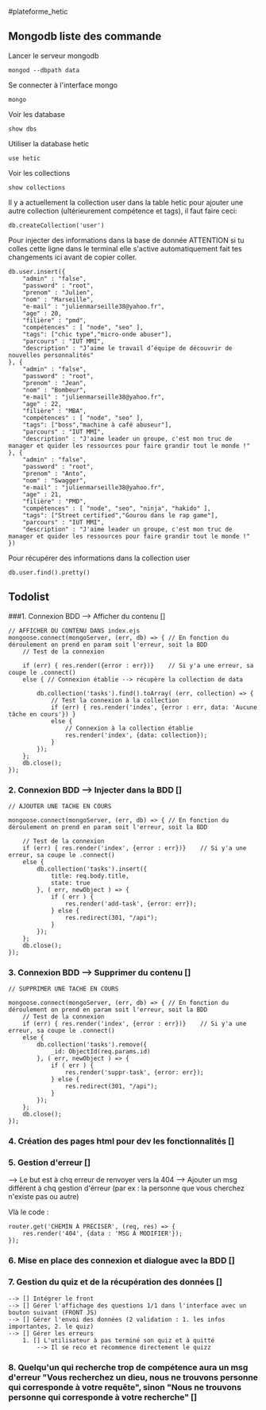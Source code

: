 #plateforme_hetic

## Mongodb liste des commande

Lancer le serveur mongodb
```
mongod --dbpath data
```

Se connecter à l'interface mongo
```
mongo
```
Voir les database
```
show dbs
```

Utiliser la database hetic
```
use hetic
```
Voir les collections
```
show collections
```

Il y a actuellement la collection user dans la table hetic pour ajouter une autre collection (ultérieurement compétence et tags), il faut faire ceci:
```
db.createCollection('user')
```

Pour injecter des informations dans la base de donnée ATTENTION si tu colles cette ligne dans le terminal elle s'active automatiquement fait tes changements ici avant de copier coller.
```
db.user.insert({ 
    "admin" : "false",
    "password" : "root",
    "prenom" : "Julien",
    "nom" : "Marseille",
    "e-mail" : "julienmarseille38@yahoo.fr",
    "age" : 20,
    "filière" : "pmd",
    "compétences" : [ "node", "seo" ],
    "tags": ["chic type","micro-onde abuser"],
    "parcours" : "IUT MMI",
    "description" : "J’aime le travail d’équipe de découvrir de nouvelles personnalités"
}, { 
    "admin" : "false",
    "password" : "root",
    "prenom" : "Jean",
    "nom" : "Bombeur",
    "e-mail" : "julienmarseille38@yahoo.fr",
    "age" : 22,
    "filière" : "MBA",
    "compétences" : [ "node", "seo" ],
    "tags": ["boss","machine à café abuseur"],
    "parcours" : "IUT MMI",
    "description" : "J'aime leader un groupe, c'est mon truc de manager et quider les ressources pour faire grandir tout le monde !"
}, { 
    "admin" : "false",
    "password" : "root",
    "prenom" : "Anto",
    "nom" : "Swagger",
    "e-mail" : "julienmarseille38@yahoo.fr",
    "age" : 21,
    "filière" : "PMD",
    "compétences" : [ "node", "seo", "ninja", "hakido" ],
    "tags": ["Street certified","Gourou dans le rap game"],
    "parcours" : "IUT MMI",
    "description" : "J'aime leader un groupe, c'est mon truc de manager et quider les ressources pour faire grandir tout le monde !"
})
```

Pour récupérer des informations dans la collection user
```
db.user.find().pretty()
```

## Todolist

###1. Connexion BDD --> Afficher du contenu []
```
// AFFICHER DU CONTENU DANS index.ejs
mongoose.connect(mongoServer, (err, db) => { // En fonction du déroulement on prend en param soit l'erreur, soit la BDD
    // Test de la connexion
        
    if (err) { res.render({error : err})}    // Si y'a une erreur, sa coupe le .connect()
    else { // Connexion établie --> récupère la collection de data

        db.collection('tasks').find().toArray( (err, collection) => {
            // Test la connexion à la collection
            if (err) { res.render('index', {error : err, data: 'Aucune tâche en cours'}) }
            else {
                // Connexion à la collection établie
                res.render('index', {data: collection});
            }
        });
    };
    db.close();
});
```


### 2. Connexion BDD --> Injecter dans la BDD []
```
// AJOUTER UNE TACHE EN COURS

mongoose.connect(mongoServer, (err, db) => { // En fonction du déroulement on prend en param soit l'erreur, soit la BDD
    
    // Test de la connexion
    if (err) { res.render('index', {error : err})}    // Si y'a une erreur, sa coupe le .connect()
    else {
        db.collection('tasks').insert({
            title: req.body.title,
            state: true
        }, ( err, newObject ) => {
            if ( err ) {
                res.render('add-task', {error: err});
            } else {
                res.redirect(301, "/api");
            }
        });
    };
    db.close();
});
```


### 3. Connexion BDD --> Supprimer du contenu []
```
// SUPPRIMER UNE TACHE EN COURS

mongoose.connect(mongoServer, (err, db) => { // En fonction du déroulement on prend en param soit l'erreur, soit la BDD
    // Test de la connexion
    if (err) { res.render('index', {error : err})}    // Si y'a une erreur, sa coupe le .connect()
    else {
        db.collection('tasks').remove({
            _id: ObjectId(req.params.id)
        }, ( err, newObject ) => {
            if ( err ) {
                res.render('suppr-task', {error: err});
            } else {
                res.redirect(301, "/api");
            }
        });
    };
    db.close();
});
```

### 4. Création des pages html pour dev les fonctionnalités []

### 5. Gestion d'erreur []
--> Le but est à chq erreur de renvoyer vers la 404
--> Ajouter un msg différent à chq gestion d'érreur (par ex : la personne que vous cherchez n'existe pas ou autre)

Vlà le code :
```
router.get('CHEMIN À PRÉCISER', (req, res) => { 
    res.render('404', {data : 'MSG À MODIFIER'});
});
```

### 6. Mise en place des connexion et dialogue avec la BDD []

### 7. Gestion du quiz et de la récupération des données []
    --> [] Intégrer le front 
    --> [] Gérer l'affichage des questions 1/1 dans l'interface avec un bouton suivant (FRONT JS)
    --> [] Gérer l'envoi des données (2 validation : 1. les infos importantes, 2. le quiz)
    --> [] Gérer les erreurs
        1. [] L'utilisateur à pas terminé son quiz et à quitté
            --> Il se reco et recommence directement le quizz

### 8. Quelqu'un qui recherche trop de compétence aura un msg d'erreur "Vous recherchez un dieu, nous ne trouvons personne qui corresponde à votre requête", sinon "Nous ne trouvons personne qui corresponde à votre recherche" []